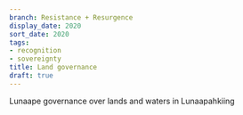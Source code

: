 ```yaml
---
branch: Resistance + Resurgence
display_date: 2020
sort_date: 2020
tags:
- recognition
- sovereignty
title: Land governance
draft: true
---
```


Lunaape governance over lands and waters in Lunaapahkiing
